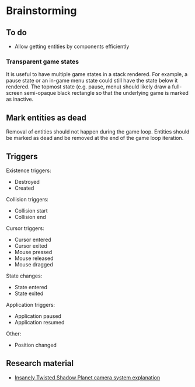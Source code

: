 # Brainstorming

## To do

* Allow getting entities by components efficiently

### Transparent game states

It is useful to have multiple game states in a stack rendered. For example, a pause state or an in-game menu state could still have the state below it rendered. The topmost state (e.g. pause, menu) should likely draw a full-screen semi-opaque black rectangle so that the underlying game is marked as inactive.

## Mark entities as dead

Removal of entities should not happen during the game loop. Entities should be marked as dead and be removed at the end of the game loop iteration.

## Triggers

Existence triggers:

* Destroyed
* Created

Collision triggers:

* Collision start
* Collision end

Cursor triggers:

* Cursor entered
* Cursor exited
* Mouse pressed
* Mouse released
* Mouse dragged

State changes:

* State entered
* State exited

Application triggers:

* Application paused
* Application resumed

Other:

* Position changed

## Research material

* [Insanely Twisted Shadow Planet camera system explanation](https://www.youtube.com/watch?v=aAKwZt3aXQM)
